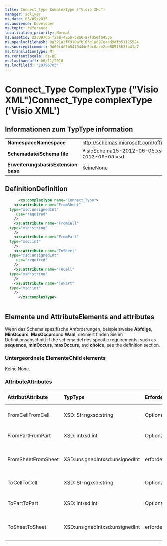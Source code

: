 ```yaml
---
title: Connect_Type ComplexType ("Visio XML")
manager: soliver
ms.date: 03/09/2015
ms.audience: Developer
ms.topic: reference
localization_priority: Normal
ms.assetid: 2230976b-f2a8-425b-b8b0-a7fd5efb4536
ms.openlocfilehash: 9a321a3ff910afb183e1a697eaad9dfb51125524
ms.sourcegitcommit: 9d60cd82b5413446e5bc8ace2cd689f683fb41a7
ms.translationtype: MT
ms.contentlocale: de-DE
ms.lasthandoff: 06/11/2018
ms.locfileid: "19796703"
---
```

# <a name="connecttype-complextype-visio-xml"></a><span data-ttu-id="1e0c5-102">Connect_Type ComplexType ("Visio XML")</span><span class="sxs-lookup"><span data-stu-id="1e0c5-102">Connect_Type complexType ('Visio XML')</span></span>

## <a name="type-information"></a><span data-ttu-id="1e0c5-103">Informationen zum Typ</span><span class="sxs-lookup"><span data-stu-id="1e0c5-103">Type information</span></span>

|||
|:-----|:-----|
|<span data-ttu-id="1e0c5-104">**Namespace**</span><span class="sxs-lookup"><span data-stu-id="1e0c5-104">**Namespace**</span></span> <br/> |http://schemas.microsoft.com/office/visio/2011/1/core  <br/> |
|<span data-ttu-id="1e0c5-105">**Schemadatei**</span><span class="sxs-lookup"><span data-stu-id="1e0c5-105">**Schema file**</span></span> <br/> |<span data-ttu-id="1e0c5-106">VisioSchema15-2012-06-05.xsd</span><span class="sxs-lookup"><span data-stu-id="1e0c5-106">VisioSchema15-2012-06-05.xsd</span></span>  <br/> |
|<span data-ttu-id="1e0c5-107">**Erweiterungsbasis**</span><span class="sxs-lookup"><span data-stu-id="1e0c5-107">**Extension base**</span></span> <br/> |<span data-ttu-id="1e0c5-108">Keine</span><span class="sxs-lookup"><span data-stu-id="1e0c5-108">None</span></span>  <br/> |
   
## <a name="definition"></a><span data-ttu-id="1e0c5-109">Definition</span><span class="sxs-lookup"><span data-stu-id="1e0c5-109">Definition</span></span>

```XML
      <xs:complexType name="Connect_Type">
    <xs:attribute name="FromSheet"
  type="xsd:unsignedInt"
     use="required"
    />
    <xs:attribute name="FromCell"
  type="xsd:string"
    />
    <xs:attribute name="FromPart"
  type="xsd:int"
    />
    <xs:attribute name="ToSheet"
  type="xsd:unsignedInt"
     use="required"
    />
    <xs:attribute name="ToCell"
  type="xsd:string"
    />
    <xs:attribute name="ToPart"
  type="xsd:int"
    />
      </xs:complexType>
      
```

## <a name="elements-and-attributes"></a><span data-ttu-id="1e0c5-110">Elemente und Attribute</span><span class="sxs-lookup"><span data-stu-id="1e0c5-110">Elements and attributes</span></span>

<span data-ttu-id="1e0c5-111">Wenn das Schema spezifische Anforderungen, beispielsweise **Abfolge**, **MinOccurs**, **MaxOccurs**und **Wahl**, definiert finden Sie im Definitionsabschnitt.</span><span class="sxs-lookup"><span data-stu-id="1e0c5-111">If the schema defines specific requirements, such as **sequence**, **minOccurs**, **maxOccurs**, and **choice**, see the definition section.</span></span> 
  
### <a name="child-elements"></a><span data-ttu-id="1e0c5-112">Untergeordnete Elemente</span><span class="sxs-lookup"><span data-stu-id="1e0c5-112">Child elements</span></span>

<span data-ttu-id="1e0c5-113">Keine.</span><span class="sxs-lookup"><span data-stu-id="1e0c5-113">None.</span></span>
  
### <a name="attributes"></a><span data-ttu-id="1e0c5-114">Attribute</span><span class="sxs-lookup"><span data-stu-id="1e0c5-114">Attributes</span></span>

|<span data-ttu-id="1e0c5-115">**Attribut**</span><span class="sxs-lookup"><span data-stu-id="1e0c5-115">**Attribute**</span></span>|<span data-ttu-id="1e0c5-116">**Typ**</span><span class="sxs-lookup"><span data-stu-id="1e0c5-116">**Type**</span></span>|<span data-ttu-id="1e0c5-117">**Erforderlich**</span><span class="sxs-lookup"><span data-stu-id="1e0c5-117">**Required**</span></span>|<span data-ttu-id="1e0c5-118">**Beschreibung**</span><span class="sxs-lookup"><span data-stu-id="1e0c5-118">**Description**</span></span>|<span data-ttu-id="1e0c5-119">**Mögliche Werte**</span><span class="sxs-lookup"><span data-stu-id="1e0c5-119">**Possible values**</span></span>|
|:-----|:-----|:-----|:-----|:-----|
|<span data-ttu-id="1e0c5-120">FromCell</span><span class="sxs-lookup"><span data-stu-id="1e0c5-120">FromCell</span></span>  <br/> |<span data-ttu-id="1e0c5-121">XSD: String</span><span class="sxs-lookup"><span data-stu-id="1e0c5-121">xsd:string</span></span>  <br/> |<span data-ttu-id="1e0c5-122">Optional</span><span class="sxs-lookup"><span data-stu-id="1e0c5-122">optional</span></span>  <br/> ||<span data-ttu-id="1e0c5-123">Werte des Typs xsd: String.</span><span class="sxs-lookup"><span data-stu-id="1e0c5-123">Values of the xsd:string type.</span></span>  <br/> |
|<span data-ttu-id="1e0c5-124">FromPart</span><span class="sxs-lookup"><span data-stu-id="1e0c5-124">FromPart</span></span>  <br/> |<span data-ttu-id="1e0c5-125">XSD: int</span><span class="sxs-lookup"><span data-stu-id="1e0c5-125">xsd:int</span></span>  <br/> |<span data-ttu-id="1e0c5-126">Optional</span><span class="sxs-lookup"><span data-stu-id="1e0c5-126">optional</span></span>  <br/> ||<span data-ttu-id="1e0c5-127">Werte des Typs xsd: int.</span><span class="sxs-lookup"><span data-stu-id="1e0c5-127">Values of the xsd:int type.</span></span>  <br/> |
|<span data-ttu-id="1e0c5-128">FromSheet</span><span class="sxs-lookup"><span data-stu-id="1e0c5-128">FromSheet</span></span>  <br/> |<span data-ttu-id="1e0c5-129">XSD:unsignedInt</span><span class="sxs-lookup"><span data-stu-id="1e0c5-129">xsd:unsignedInt</span></span>  <br/> |<span data-ttu-id="1e0c5-130">erforderlich</span><span class="sxs-lookup"><span data-stu-id="1e0c5-130">required</span></span>  <br/> ||<span data-ttu-id="1e0c5-131">Werte des Typs Xsd:unsignedInt.</span><span class="sxs-lookup"><span data-stu-id="1e0c5-131">Values of the xsd:unsignedInt type.</span></span>  <br/> |
|<span data-ttu-id="1e0c5-132">ToCell</span><span class="sxs-lookup"><span data-stu-id="1e0c5-132">ToCell</span></span>  <br/> |<span data-ttu-id="1e0c5-133">XSD: String</span><span class="sxs-lookup"><span data-stu-id="1e0c5-133">xsd:string</span></span>  <br/> |<span data-ttu-id="1e0c5-134">Optional</span><span class="sxs-lookup"><span data-stu-id="1e0c5-134">optional</span></span>  <br/> ||<span data-ttu-id="1e0c5-135">Werte des Typs xsd: String.</span><span class="sxs-lookup"><span data-stu-id="1e0c5-135">Values of the xsd:string type.</span></span>  <br/> |
|<span data-ttu-id="1e0c5-136">ToPart</span><span class="sxs-lookup"><span data-stu-id="1e0c5-136">ToPart</span></span>  <br/> |<span data-ttu-id="1e0c5-137">XSD: int</span><span class="sxs-lookup"><span data-stu-id="1e0c5-137">xsd:int</span></span>  <br/> |<span data-ttu-id="1e0c5-138">Optional</span><span class="sxs-lookup"><span data-stu-id="1e0c5-138">optional</span></span>  <br/> ||<span data-ttu-id="1e0c5-139">Werte des Typs xsd: int.</span><span class="sxs-lookup"><span data-stu-id="1e0c5-139">Values of the xsd:int type.</span></span>  <br/> |
|<span data-ttu-id="1e0c5-140">ToSheet</span><span class="sxs-lookup"><span data-stu-id="1e0c5-140">ToSheet</span></span>  <br/> |<span data-ttu-id="1e0c5-141">XSD:unsignedInt</span><span class="sxs-lookup"><span data-stu-id="1e0c5-141">xsd:unsignedInt</span></span>  <br/> |<span data-ttu-id="1e0c5-142">erforderlich</span><span class="sxs-lookup"><span data-stu-id="1e0c5-142">required</span></span>  <br/> ||<span data-ttu-id="1e0c5-143">Werte des Typs Xsd:unsignedInt.</span><span class="sxs-lookup"><span data-stu-id="1e0c5-143">Values of the xsd:unsignedInt type.</span></span>  <br/> |
   

